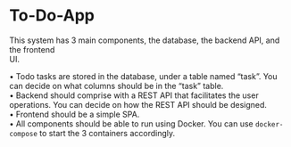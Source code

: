# To-Do-App

This system has 3 main components, the database, the backend API, and the frontend  
UI.  
   
 
• Todo tasks are stored in the database, under a table named “task”. You can decide on 
what columns should be in the “task” table.  
• Backend should comprise with a REST API that facilitates the user operations. You can 
decide on how the REST API should be designed.  
• Frontend should be a simple SPA.  
• All components should be able to run using Docker. You can use `docker-compose` to 
start the 3 containers accordingly.